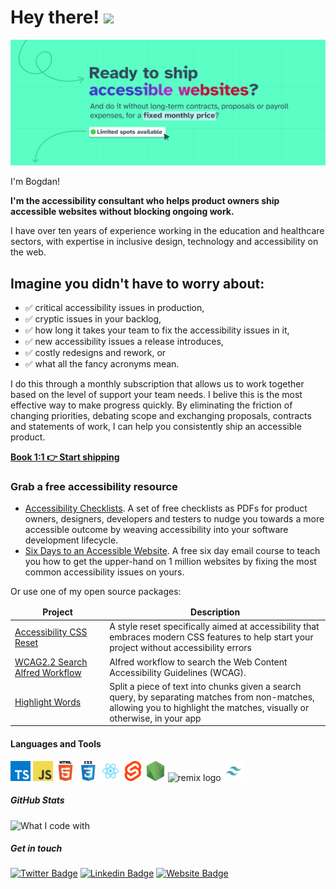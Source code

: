 # Hey there! <img src="https://media.giphy.com/media/hvRJCLFzcasrR4ia7z/giphy.gif" width="25px">

![Ready to ship accessible websites without long-term contracts, proposals or payroll expenses, for a fixed monthly price?](./ship-accessible-websites-header.jpg)

I'm Bogdan!

**I'm the accessibility consultant who helps product owners ship accessible websites without blocking ongoing work.**

I have over ten years of experience working in the education and healthcare sectors, with expertise in inclusive design, technology and accessibility on the web.

## Imagine you didn't have to worry about:

- ✅ critical accessibility issues in production,
- ✅ cryptic issues in your backlog,
- ✅ how long it takes your team to fix the accessibility issues in it,
- ✅ new accessibility issues a release introduces,
- ✅ costly redesigns and rework, or
- ✅ what all the fancy acronyms mean.

I do this through a monthly subscription that allows us to work together based on the level of support your team needs. I belive this is the most effective way to make progress quickly. By eliminating the friction of changing priorities, debating scope and exchanging proposals, contracts and statements of work, I can help you consistently ship an accessible product.

**[Book 1:1 👉 Start shipping](https://bogdanlazar.com/work-with-me)**

### Grab a free accessibility resource

- [Accessibility Checklists](https://bogdanlazar.com/resources/accessibility-checklists). A set of free checklists as PDFs for product owners, designers, developers and testers to nudge you towards a more accessible outcome by weaving accessibility into your software development lifecycle.
- [Six Days to an Accessible Website](https://bogdanlazar.com/resources/six-days-to-an-accessible-website). A free six day email course to teach you how to get the upper-hand on 1 million websites by fixing the most common accessibility issues on yours.

Or use one of my open source packages:

<table>
  <thead align="center">
    <tr>
      <td><b>Project</b></td>
      <td><b>Description</b></td>
    </tr>
  </thead>
  <tbody>
    <tr>
      <td width="30%"><a href="https://npm.im/npm.im/a11y-reset">Accessibility CSS Reset</a></td>
      <td>A style reset specifically aimed at accessibility that embraces modern CSS features to help start your project without accessibility errors</td>
    </tr>
    <tr>
      <td width="30%"><a href="https://github.com/tricinel/wcag-search-alfred-workflow">WCAG2.2 Search Alfred Workflow</a></td>
      <td>Alfred workflow to search the Web Content Accessibility Guidelines (WCAG).</td>
    </tr>
    <tr>
      <td width="30%"><a href="https://npm.im/highlight-words">Highlight Words</a></td>
      <td>Split a piece of text into chunks given a search query, by separating matches from non-matches, allowing you to highlight the matches, visually or otherwise, in your app</td>
    </tr>
  </tbody>
</table>

#### Languages and Tools

<img height="32" src="https://raw.githubusercontent.com/github/explore/master/topics/typescript/typescript.png" alt="typescript logo"> <img height="32" src="https://raw.githubusercontent.com/github/explore/master/topics/javascript/javascript.png" alt="javascript logo"> <img height="32" src="https://raw.githubusercontent.com/github/explore/master/topics/html/html.png" alt="html logo"> <img height="32" src="https://raw.githubusercontent.com/github/explore/master/topics/css/css.png" alt="css logo"> <img height="32" src="https://raw.githubusercontent.com/github/explore/master/topics/react/react.png" alt="react logo"> <img height="32" src="https://raw.githubusercontent.com/github/explore/master/topics/svelte/svelte.png" alt="svelte logo"> <img height="32" src="https://raw.githubusercontent.com/github/explore/master/topics/nodejs/nodejs.png" alt="nodejs logo"> <img height="32" src="https://avatars.githubusercontent.com/u/64235328?s=200&v=4" alt="remix logo"> <img height="32" src="https://raw.githubusercontent.com/github/explore/master/topics/tailwind/tailwind.png" alt="tailwind logo">

##### GitHub Stats

![What I code with](https://github-readme-stats.vercel.app/api/top-langs/?username=tricinel&layout=compact&hide_title=1&card_width=300)

##### Get in touch

[![Twitter Badge](https://img.shields.io/badge/-@tricinel-1ca0f1?style=flat&labelColor=1ca0f1&logo=twitter&logoColor=white&link=https://twitter.com/tricinel)](https://twitter.com/tricinel)
[![Linkedin Badge](https://img.shields.io/badge/-tricinel-blue?style=flat&logo=Linkedin&logoColor=white&link=https://www.linkedin.com/in/tricinel/)](https://www.linkedin.com/in/tricinel/)
[![Website Badge](https://img.shields.io/badge/-bogdanlazar.com-47CCCC?style=flat&logo=Google-Chrome&logoColor=white&link=https://bogdanlazar.com)](https://bogdanlazar.com/get-in-touch)
